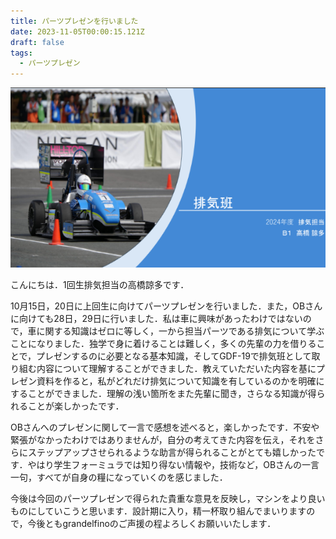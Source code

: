 ```yaml
---
title: パーツプレゼンを行いました
date: 2023-11-05T00:00:15.121Z
draft: false
tags:
  - パーツプレゼン
---
```

![](スクリーンショット-2023-10-30-031720.png)

こんにちは．1回生排気担当の高橋諒多です．

10月15日，20日に上回生に向けてパーツプレゼンを行いました．また，OBさんに向けても28日，29日に行いました．私は車に興味があったわけではないので，車に関する知識はゼロに等しく，一から担当パーツである排気について学ぶことになりました．独学で身に着けることは難しく，多くの先輩の力を借りることで，プレゼンするのに必要となる基本知識，そしてGDF-19で排気班として取り組む内容について理解することができました．教えていただいた内容を基にプレゼン資料を作ると，私がどれだけ排気について知識を有しているのかを明確にすることができました．理解の浅い箇所をまた先輩に聞き，さらなる知識が得られることが楽しかったです．

OBさんへのプレゼンに関して一言で感想を述べると，楽しかったです．不安や緊張がなかったわけではありませんが，自分の考えてきた内容を伝え，それをさらにステップアップさせられるような助言が得られることがとても嬉しかったです．やはり学生フォーミュラでは知り得ない情報や，技術など，OBさんの一言一句，すべてが自身の糧になっていくのを感じました．

今後は今回のパーツプレゼンで得られた貴重な意見を反映し，マシンをより良いものにしていこうと思います．設計期に入り，精一杯取り組んでまいりますので，今後ともgrandelfinoのご声援の程よろしくお願いいたします．